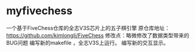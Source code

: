 # myfivechess
一个基于FiveChess仓库的全志V3S芯片上的五子棋引擎
原仓库地址：https://github.com/kimlongli/FiveChess
修改点：略微修改了数据类型带来的BUG问题
编写新的makefile ，全志V3S上运行。
编写新的交互显示。
